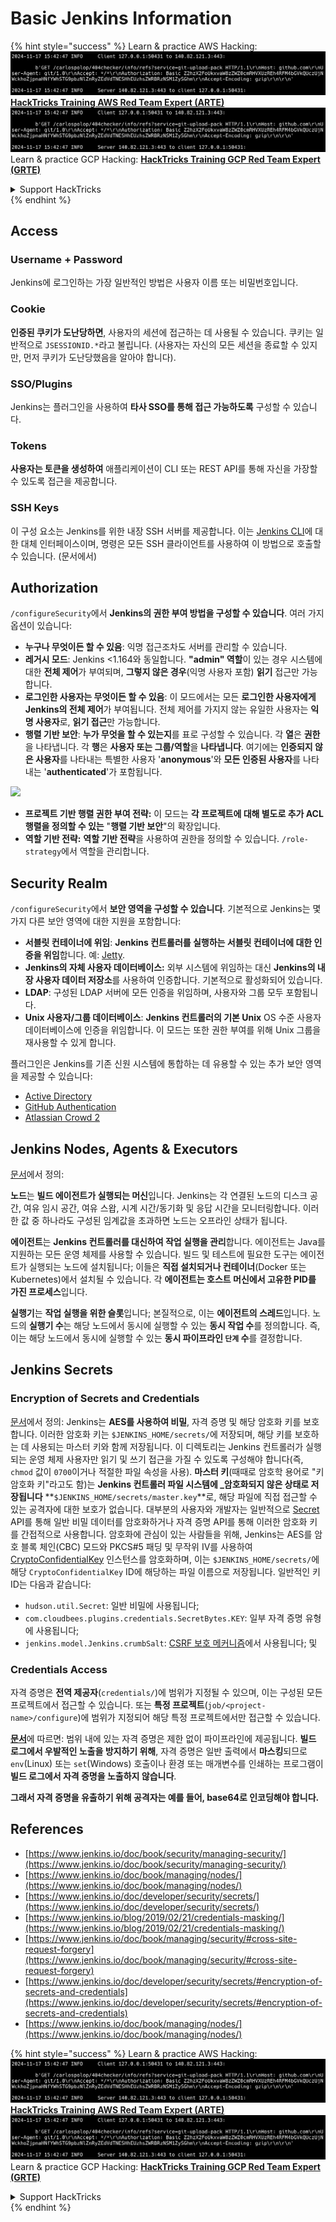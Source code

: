 # Basic Jenkins Information

{% hint style="success" %}
Learn & practice AWS Hacking:<img src="../../.gitbook/assets/image (1).png" alt="" data-size="line">[**HackTricks Training AWS Red Team Expert (ARTE)**](https://training.hacktricks.xyz/courses/arte)<img src="../../.gitbook/assets/image (1).png" alt="" data-size="line">\
Learn & practice GCP Hacking: <img src="../../.gitbook/assets/image (2).png" alt="" data-size="line">[**HackTricks Training GCP Red Team Expert (GRTE)**<img src="../../.gitbook/assets/image (2).png" alt="" data-size="line">](https://training.hacktricks.xyz/courses/grte)

<details>

<summary>Support HackTricks</summary>

* Check the [**subscription plans**](https://github.com/sponsors/carlospolop)!
* **Join the** 💬 [**Discord group**](https://discord.gg/hRep4RUj7f) or the [**telegram group**](https://t.me/peass) or **follow** us on **Twitter** 🐦 [**@hacktricks\_live**](https://twitter.com/hacktricks\_live)**.**
* **Share hacking tricks by submitting PRs to the** [**HackTricks**](https://github.com/carlospolop/hacktricks) and [**HackTricks Cloud**](https://github.com/carlospolop/hacktricks-cloud) github repos.

</details>
{% endhint %}

## Access

### Username + Password

Jenkins에 로그인하는 가장 일반적인 방법은 사용자 이름 또는 비밀번호입니다.

### Cookie

**인증된 쿠키가 도난당하면**, 사용자의 세션에 접근하는 데 사용될 수 있습니다. 쿠키는 일반적으로 `JSESSIONID.*`라고 불립니다. (사용자는 자신의 모든 세션을 종료할 수 있지만, 먼저 쿠키가 도난당했음을 알아야 합니다).

### SSO/Plugins

Jenkins는 플러그인을 사용하여 **타사 SSO를 통해 접근 가능하도록** 구성할 수 있습니다.

### Tokens

**사용자는 토큰을 생성하여** 애플리케이션이 CLI 또는 REST API를 통해 자신을 가장할 수 있도록 접근을 제공합니다.

### SSH Keys

이 구성 요소는 Jenkins를 위한 내장 SSH 서버를 제공합니다. 이는 [Jenkins CLI](https://www.jenkins.io/doc/book/managing/cli/)에 대한 대체 인터페이스이며, 명령은 모든 SSH 클라이언트를 사용하여 이 방법으로 호출할 수 있습니다. (문서에서)

## Authorization

`/configureSecurity`에서 **Jenkins의 권한 부여 방법을 구성할 수 있습니다**. 여러 가지 옵션이 있습니다:

* **누구나 무엇이든 할 수 있음**: 익명 접근조차도 서버를 관리할 수 있습니다.
* **레거시 모드**: Jenkins <1.164와 동일합니다. **"admin" 역할**이 있는 경우 시스템에 대한 **전체 제어**가 부여되며, **그렇지 않은 경우**(익명 사용자 포함) **읽기** 접근만 가능합니다.
* **로그인한 사용자는 무엇이든 할 수 있음**: 이 모드에서는 모든 **로그인한 사용자에게 Jenkins의 전체 제어**가 부여됩니다. 전체 제어를 가지지 않는 유일한 사용자는 **익명 사용자**로, **읽기 접근**만 가능합니다.
* **행렬 기반 보안**: **누가 무엇을 할 수 있는지**를 표로 구성할 수 있습니다. 각 **열**은 **권한**을 나타냅니다. 각 **행**은 **사용자 또는 그룹/역할**을 **나타냅니다**. 여기에는 **인증되지 않은 사용자**를 나타내는 특별한 사용자 '**anonymous**'와 **모든 인증된 사용자**를 나타내는 '**authenticated**'가 포함됩니다.

![](<../../.gitbook/assets/image (149).png>)

* **프로젝트 기반 행렬 권한 부여 전략:** 이 모드는 **각 프로젝트에 대해 별도로 추가 ACL 행렬을 정의할 수 있는** "**행렬 기반 보안**"의 확장입니다.
* **역할 기반 전략:** **역할 기반 전략**을 사용하여 권한을 정의할 수 있습니다. `/role-strategy`에서 역할을 관리합니다.

## **Security Realm**

`/configureSecurity`에서 **보안 영역을 구성할 수 있습니다**. 기본적으로 Jenkins는 몇 가지 다른 보안 영역에 대한 지원을 포함합니다:

* **서블릿 컨테이너에 위임**: **Jenkins 컨트롤러를 실행하는 서블릿 컨테이너에 대한 인증을 위임**합니다. 예: [Jetty](https://www.eclipse.org/jetty/).
* **Jenkins의 자체 사용자 데이터베이스:** 외부 시스템에 위임하는 대신 **Jenkins의 내장 사용자 데이터 저장소**를 사용하여 인증합니다. 기본적으로 활성화되어 있습니다.
* **LDAP**: 구성된 LDAP 서버에 모든 인증을 위임하며, 사용자와 그룹 모두 포함됩니다.
* **Unix 사용자/그룹 데이터베이스**: **Jenkins 컨트롤러의 기본 Unix** OS 수준 사용자 데이터베이스에 인증을 위임합니다. 이 모드는 또한 권한 부여를 위해 Unix 그룹을 재사용할 수 있게 합니다.

플러그인은 Jenkins를 기존 신원 시스템에 통합하는 데 유용할 수 있는 추가 보안 영역을 제공할 수 있습니다:

* [Active Directory](https://plugins.jenkins.io/active-directory)
* [GitHub Authentication](https://plugins.jenkins.io/github-oauth)
* [Atlassian Crowd 2](https://plugins.jenkins.io/crowd2)

## Jenkins Nodes, Agents & Executors

[문서](https://www.jenkins.io/doc/book/managing/nodes/)에서 정의:

**노드**는 **빌드 에이전트가 실행되는 머신**입니다. Jenkins는 각 연결된 노드의 디스크 공간, 여유 임시 공간, 여유 스왑, 시계 시간/동기화 및 응답 시간을 모니터링합니다. 이러한 값 중 하나라도 구성된 임계값을 초과하면 노드는 오프라인 상태가 됩니다.

**에이전트**는 **Jenkins 컨트롤러를 대신하여 작업 실행을 관리**합니다. 에이전트는 Java를 지원하는 모든 운영 체제를 사용할 수 있습니다. 빌드 및 테스트에 필요한 도구는 에이전트가 실행되는 노드에 설치됩니다; 이들은 **직접 설치되거나 컨테이너**(Docker 또는 Kubernetes)에서 설치될 수 있습니다. 각 **에이전트는 호스트 머신에서 고유한 PID를 가진 프로세스**입니다.

**실행기**는 **작업 실행을 위한 슬롯**입니다; 본질적으로, 이는 **에이전트의 스레드**입니다. 노드의 **실행기 수**는 해당 노드에서 동시에 실행할 수 있는 **동시 작업 수**를 정의합니다. 즉, 이는 해당 노드에서 동시에 실행할 수 있는 **동시 파이프라인 `단계` 수**를 결정합니다.

## Jenkins Secrets

### Encryption of Secrets and Credentials

[문서](https://www.jenkins.io/doc/developer/security/secrets/#encryption-of-secrets-and-credentials)에서 정의: Jenkins는 **AES를 사용하여 비밀**, 자격 증명 및 해당 암호화 키를 보호합니다. 이러한 암호화 키는 `$JENKINS_HOME/secrets/`에 저장되며, 해당 키를 보호하는 데 사용되는 마스터 키와 함께 저장됩니다. 이 디렉토리는 Jenkins 컨트롤러가 실행되는 운영 체제 사용자만 읽기 및 쓰기 접근을 가질 수 있도록 구성해야 합니다(즉, `chmod` 값이 `0700`이거나 적절한 파일 속성을 사용). **마스터 키**(때때로 암호학 용어로 "키 암호화 키"라고도 함)는 **Jenkins 컨트롤러 파일 시스템에 \_암호화되지 않은 상태로 저장됩니다** **`$JENKINS_HOME/secrets/master.key`**로, 해당 파일에 직접 접근할 수 있는 공격자에 대한 보호가 없습니다. 대부분의 사용자와 개발자는 일반적으로 [Secret](https://javadoc.jenkins.io/byShortName/Secret) API를 통해 일반 비밀 데이터를 암호화하거나 자격 증명 API를 통해 이러한 암호화 키를 간접적으로 사용합니다. 암호화에 관심이 있는 사람들을 위해, Jenkins는 AES를 암호 블록 체인(CBC) 모드와 PKCS#5 패딩 및 무작위 IV를 사용하여 [CryptoConfidentialKey](https://javadoc.jenkins.io/byShortName/CryptoConfidentialKey) 인스턴스를 암호화하며, 이는 `$JENKINS_HOME/secrets/`에 해당 `CryptoConfidentialKey` ID에 해당하는 파일 이름으로 저장됩니다. 일반적인 키 ID는 다음과 같습니다:

* `hudson.util.Secret`: 일반 비밀에 사용됩니다;
* `com.cloudbees.plugins.credentials.SecretBytes.KEY`: 일부 자격 증명 유형에 사용됩니다;
* `jenkins.model.Jenkins.crumbSalt`: [CSRF 보호 메커니즘](https://www.jenkins.io/doc/book/managing/security/#cross-site-request-forgery)에서 사용됩니다; 및

### Credentials Access

자격 증명은 **전역 제공자**(`credentials/`)에 범위가 지정될 수 있으며, 이는 구성된 모든 프로젝트에서 접근할 수 있습니다. 또는 **특정 프로젝트**(`job/<project-name>/configure`)에 범위가 지정되어 해당 특정 프로젝트에서만 접근할 수 있습니다.

[**문서**](https://www.jenkins.io/blog/2019/02/21/credentials-masking/)에 따르면: 범위 내에 있는 자격 증명은 제한 없이 파이프라인에 제공됩니다. **빌드 로그에서 우발적인 노출을 방지하기 위해**, 자격 증명은 일반 출력에서 **마스킹**되므로 `env`(Linux) 또는 `set`(Windows) 호출이나 환경 또는 매개변수를 인쇄하는 프로그램이 **빌드 로그에서 자격 증명을 노출하지 않습니다**.

**그래서 자격 증명을 유출하기 위해 공격자는 예를 들어, base64로 인코딩해야 합니다.**

## References

* [https://www.jenkins.io/doc/book/security/managing-security/](https://www.jenkins.io/doc/book/security/managing-security/)
* [https://www.jenkins.io/doc/book/managing/nodes/](https://www.jenkins.io/doc/book/managing/nodes/)
* [https://www.jenkins.io/doc/developer/security/secrets/](https://www.jenkins.io/doc/developer/security/secrets/)
* [https://www.jenkins.io/blog/2019/02/21/credentials-masking/](https://www.jenkins.io/blog/2019/02/21/credentials-masking/)
* [https://www.jenkins.io/doc/book/managing/security/#cross-site-request-forgery](https://www.jenkins.io/doc/book/managing/security/#cross-site-request-forgery)
* [https://www.jenkins.io/doc/developer/security/secrets/#encryption-of-secrets-and-credentials](https://www.jenkins.io/doc/developer/security/secrets/#encryption-of-secrets-and-credentials)
* [https://www.jenkins.io/doc/book/managing/nodes/](https://www.jenkins.io/doc/book/managing/nodes/)

{% hint style="success" %}
Learn & practice AWS Hacking:<img src="../../.gitbook/assets/image (1).png" alt="" data-size="line">[**HackTricks Training AWS Red Team Expert (ARTE)**](https://training.hacktricks.xyz/courses/arte)<img src="../../.gitbook/assets/image (1).png" alt="" data-size="line">\
Learn & practice GCP Hacking: <img src="../../.gitbook/assets/image (2).png" alt="" data-size="line">[**HackTricks Training GCP Red Team Expert (GRTE)**<img src="../../.gitbook/assets/image (2).png" alt="" data-size="line">](https://training.hacktricks.xyz/courses/grte)

<details>

<summary>Support HackTricks</summary>

* Check the [**subscription plans**](https://github.com/sponsors/carlospolop)!
* **Join the** 💬 [**Discord group**](https://discord.gg/hRep4RUj7f) or the [**telegram group**](https://t.me/peass) or **follow** us on **Twitter** 🐦 [**@hacktricks\_live**](https://twitter.com/hacktricks\_live)**.**
* **Share hacking tricks by submitting PRs to the** [**HackTricks**](https://github.com/carlospolop/hacktricks) and [**HackTricks Cloud**](https://github.com/carlospolop/hacktricks-cloud) github repos.

</details>
{% endhint %}
